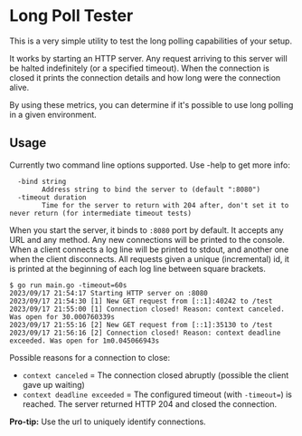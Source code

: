 # Long Poll Tester

This is a very simple utility to test the long polling capabilities of your setup.

It works by starting an HTTP server. Any request arriving to this server will be halted indefinitely (or a specified timeout).
When the connection is closed it prints the connection details and how long were the connection alive.

By using these metrics, you can determine if it's possible to use long polling in a given environment.

## Usage

Currently two command line options supported. Use -help to get more info:
```
  -bind string
        Address string to bind the server to (default ":8080")
  -timeout duration
        Time for the server to return with 204 after, don't set it to never return (for intermediate timeout tests)
```

When you start the server, it binds to `:8080` port by default. It accepts any URL and any method. Any new connections will be printed to the console.
When a client connects a log line will be printed to stdout, and another one when the client disconnects. All requests given a unique (incremental) id, it is printed at the beginning of each log line between square brackets.

```
$ go run main.go -timeout=60s
2023/09/17 21:54:17 Starting HTTP server on :8080
2023/09/17 21:54:30 [1] New GET request from [::1]:40242 to /test
2023/09/17 21:55:00 [1] Connection closed! Reason: context canceled. Was open for 30.000760339s
2023/09/17 21:55:16 [2] New GET request from [::1]:35130 to /test
2023/09/17 21:56:16 [2] Connection closed! Reason: context deadline exceeded. Was open for 1m0.045066943s
```

Possible reasons for a connection to close: 
- `context canceled` = The connection closed abruptly (possible the client gave up waiting)   
- `context deadline exceeded` = The configured timeout (with `-timeout=`) is reached. The server returned HTTP 204 and closed the connection.

**Pro-tip:** Use the url to uniquely identify connections.